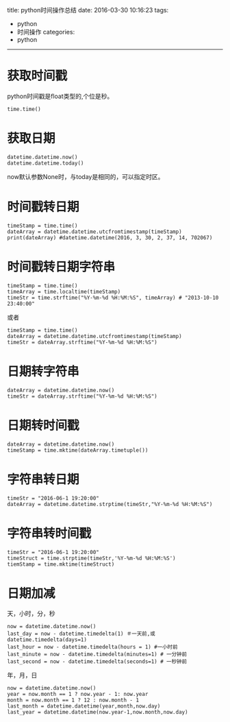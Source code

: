 title: python时间操作总结
date: 2016-03-30 10:16:23
tags:
- python
- 时间操作
categories:
- python
---

# 获取时间戳
python时间戳是float类型的,个位是秒。
```
time.time()
```
<!-- more -->
# 获取日期
```
datetime.datetime.now()
datetime.datetime.today()
```
now默认参数None时，与today是相同的，可以指定时区。

# 时间戳转日期
```
timeStamp = time.time()
dateArray = datetime.datetime.utcfromtimestamp(timeStamp)
print(dateArray) #datetime.datetime(2016, 3, 30, 2, 37, 14, 702067)
```
# 时间戳转日期字符串
```
timeStamp = time.time()
timeArray = time.localtime(timeStamp)
timeStr = time.strftime("%Y-%m-%d %H:%M:%S", timeArray) # "2013-10-10 23:40:00"
```
或者
```
timeStamp = time.time()
dateArray = datetime.datetime.utcfromtimestamp(timeStamp)
timeStr = dateArray.strftime("%Y-%m-%d %H:%M:%S")
```
# 日期转字符串
```
dateArray = datetime.datetime.now()
timeStr = dateArray.strftime("%Y-%m-%d %H:%M:%S")
```

# 日期转时间戳
```
dateArray = datetime.datetime.now()
timeStamp = time.mktime(dateArray.timetuple())
```
# 字符串转日期
```
timeStr = "2016-06-1 19:20:00"
dateArray = datetime.datetime.strptime(timeStr,"%Y-%m-%d %H:%M:%S")
```
# 字符串转时间戳
```
timeStr = "2016-06-1 19:20:00"
timeStruct = time.strptime(timeStr,'%Y-%m-%d %H:%M:%S')
tiemStamp = time.mktime(timeStruct)
```
# 日期加减
天，小时，分，秒
```
now = datetime.datetime.now()
last_day = now - datetime.timedelta(1) ＃一天前,或datetime.timedelta(days=1)
last_hour = now - datetime.timedelta(hours = 1) #一小时前
last_minute = now - datetime.timedelta(minutes=1) # 一分钟前
last_second = now - datetime.timedelta(seconds=1) # 一秒钟前
```
年，月，日
```
now = datetime.datetime.now()
year = now.month == 1 ? now.year - 1: now.year
month = now.month == 1 ? 12 : now.month - 1
last_month = datetime.datetime(year,month,now.day)
last_year = datetime.datetime(now.year-1,now.month,now.day)
```

